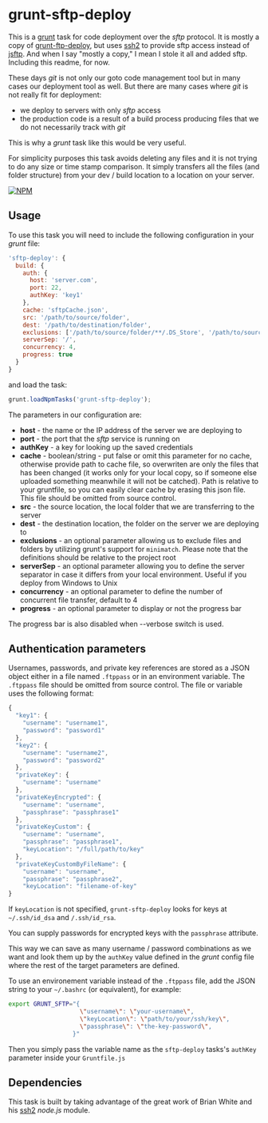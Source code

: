# grunt-sftp-deploy

This is a [grunt](https://github.com/gruntjs/grunt) task for code deployment over the _sftp_ protocol. It is mostly a copy of [grunt-ftp-deploy](https://github.com/zonak/grunt-ftp-deploy), but uses [ssh2](https://github.com/mscdex/ssh2) to provide sftp access instead of [jsftp](https://github.com/sergi/jsftp). And when I say "mostly a copy," I mean I stole it all and added sftp. Including this readme, for now.

These days _git_ is not only our goto code management tool but in many cases our deployment tool as well. But there are many cases where _git_ is not really fit for deployment:

- we deploy to servers with only _sftp_ access
- the production code is a result of a build process producing files that we do not necessarily track with _git_

This is why a _grunt_ task like this would be very useful.

For simplicity purposes this task avoids deleting any files and it is not trying to do any size or time stamp comparison. It simply transfers all the files (and folder structure) from your dev / build location to a location on your server.

[![NPM](https://nodei.co/npm/grunt-sftp-deploy.png?downloads=true&stars=true)](https://nodei.co/npm/grunt-sftp-deploy/)

## Usage

To use this task you will need to include the following configuration in your _grunt_ file:

```javascript
'sftp-deploy': {
  build: {
    auth: {
      host: 'server.com',
      port: 22,
      authKey: 'key1'
    },
    cache: 'sftpCache.json',
    src: '/path/to/source/folder',
    dest: '/path/to/destination/folder',
    exclusions: ['/path/to/source/folder/**/.DS_Store', '/path/to/source/folder/**/Thumbs.db', 'dist/tmp'],
    serverSep: '/',
    concurrency: 4,
    progress: true
  }
}
```

and load the task:

```javascript
grunt.loadNpmTasks('grunt-sftp-deploy');
```

The parameters in our configuration are:

- **host** - the name or the IP address of the server we are deploying to
- **port** - the port that the _sftp_ service is running on
- **authKey** - a key for looking up the saved credentials
- **cache** - boolean/string - put false or omit this parameter for no cache, otherwise provide path to cache file, so overwriten are only the files that has been changed (it works only for your local copy, so if someone else uploaded something meanwhile it will not be catched). Path is relative to your gruntfile, so you can easily clear cache by erasing this json file. This file should be omitted from source control.
- **src** - the source location, the local folder that we are transferring to the server
- **dest** - the destination location, the folder on the server we are deploying to
- **exclusions** - an optional parameter allowing us to exclude files and folders by utilizing grunt's support for `minimatch`. Please note that the definitions should be relative to the project root
- **serverSep** - an optional parameter allowing you to define the server separator in case it differs from your local environment. Useful if you deploy from Windows to Unix
- **concurrency** - an optional parameter to define the number of concurrent file transfer, default to 4
- **progress** - an optional parameter to display or not the progress bar

The progress bar is also disabled when --verbose switch is used.


## Authentication parameters

Usernames, passwords, and private key references are stored as a JSON object either in a file named `.ftppass` or in an environment variable.
The `.ftppass` file should be omitted from source control. The file or variable uses the following format:

```javascript
{
  "key1": {
    "username": "username1",
    "password": "password1"
  },
  "key2": {
    "username": "username2",
    "password": "password2"
  },
  "privateKey": {
    "username": "username"
  },
  "privateKeyEncrypted": {
    "username": "username",
    "passphrase": "passphrase1"
  },
  "privateKeyCustom": {
    "username": "username",
    "passphrase": "passphrase1",
    "keyLocation": "/full/path/to/key"
  },
  "privateKeyCustomByFileName": {
    "username": "username",
    "passphrase": "passphrase2",
    "keyLocation": "filename-of-key"
}
```

If `keyLocation` is not specified, `grunt-sftp-deploy` looks for keys at `~/.ssh/id_dsa` and `/.ssh/id_rsa`.

You can supply passwords for encrypted keys with the `passphrase` attribute.

This way we can save as many username / password combinations as we want and look them up by the `authKey` value defined in the _grunt_ config file where the rest of the target parameters are defined.

To use an environement variable instead of the `.ftppass` file, add the JSON string to your `~/.bashrc` (or equivalent), for example:
```bash
export GRUNT_SFTP="{
                    \"username\": \"your-username\",
                    \"keyLocation\": \"path/to/your/ssh/key\",
                    \"passphrase\": \"the-key-password\",
                  }"
```

Then you simply pass the variable name as the `sftp-deploy` tasks's `authKey` parameter inside your `Gruntfile.js`


## Dependencies

This task is built by taking advantage of the great work of Brian White and his [ssh2](https://github.com/mscdex/ssh2) _node.js_ module.

